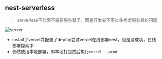 ## nest-serverless
> serverless不代表不需要服务器了，而是开发者不用过多考虑服务器的问题

![server](https://www.notion.so/image/https%3A%2F%2Fsegmentfault.com%2Fimg%2Fremote%2F1460000022377378?table=block&id=0b9e793a-f618-4355-be5a-7e8fdad9301d&cache=v2)

- install了vercel并配置了deploy尝试vercel在线部署nest，但是没成功，在线部署探索中
- 仍然使用本地部署，即本地打包然后执行`vercel --prod`